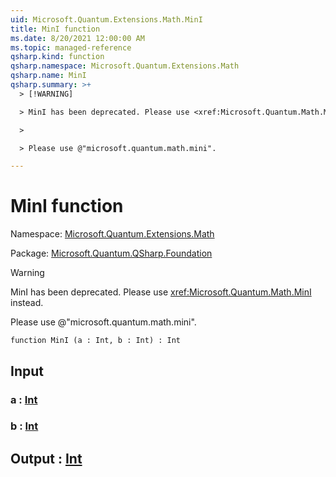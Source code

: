 ```yaml
---
uid: Microsoft.Quantum.Extensions.Math.MinI
title: MinI function
ms.date: 8/20/2021 12:00:00 AM
ms.topic: managed-reference
qsharp.kind: function
qsharp.namespace: Microsoft.Quantum.Extensions.Math
qsharp.name: MinI
qsharp.summary: >+
  > [!WARNING]

  > MinI has been deprecated. Please use <xref:Microsoft.Quantum.Math.MinI> instead.

  >

  > Please use @"microsoft.quantum.math.mini".

---
```


# MinI function

Namespace: [Microsoft.Quantum.Extensions.Math](xref:Microsoft.Quantum.Extensions.Math)

Package: [Microsoft.Quantum.QSharp.Foundation](https://nuget.org/packages/Microsoft.Quantum.QSharp.Foundation)


> [!WARNING]
> MinI has been deprecated. Please use <xref:Microsoft.Quantum.Math.MinI> instead.
>
> Please use @"microsoft.quantum.math.mini".



```qsharp
function MinI (a : Int, b : Int) : Int
```


## Input

### a : [Int](xref:microsoft.quantum.qsharp.valueliterals#int-literals)




### b : [Int](xref:microsoft.quantum.qsharp.valueliterals#int-literals)





## Output : [Int](xref:microsoft.quantum.qsharp.valueliterals#int-literals)

